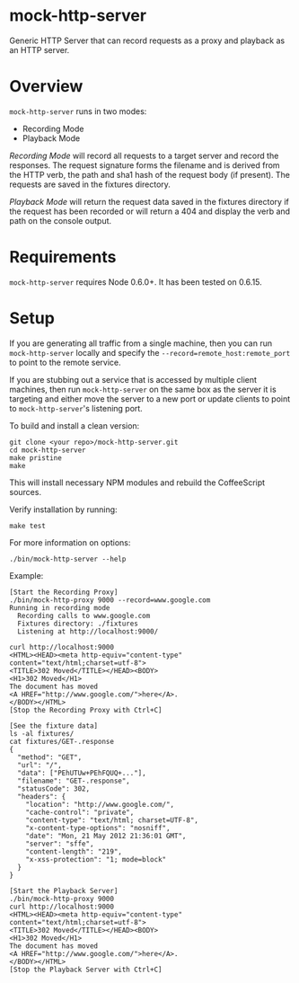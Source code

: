 mock-http-server
================

Generic HTTP Server that can record requests as a proxy and playback as an HTTP server.

Overview
========

`mock-http-server` runs in two modes:

- Recording Mode
- Playback Mode

*Recording Mode* will record all requests to a target server and record the responses.  The 
request signature forms the filename and is derived from the HTTP verb, the path and sha1 hash 
of the request body (if present).  The requests are saved in the fixtures directory.

*Playback Mode* will return the request data saved in the fixtures directory if the request has
been recorded or will return a 404 and display the verb and path on the console output.

Requirements
============

`mock-http-server` requires Node 0.6.0+.  It has been tested on 0.6.15.

Setup
=====

If you are generating all traffic from a single machine, then you can run `mock-http-server` locally
and specify the `--record=remote_host:remote_port` to point to the remote service.

If you are stubbing out a service that is accessed by multiple client machines, then 
run `mock-http-server` on the same box as the server it is targeting and either move the 
server to a new port or update clients to point to `mock-http-server`'s listening port.

To build and install a clean version:

    git clone <your repo>/mock-http-server.git
    cd mock-http-server
    make pristine
    make

This will install necessary NPM modules and rebuild the CoffeeScript sources.

Verify installation by running:

    make test

For more information on options:

    ./bin/mock-http-server --help

Example:

    [Start the Recording Proxy]
    ./bin/mock-http-proxy 9000 --record=www.google.com
    Running in recording mode
      Recording calls to www.google.com
      Fixtures directory: ./fixtures
      Listening at http://localhost:9000/
    
    curl http://localhost:9000
    <HTML><HEAD><meta http-equiv="content-type" content="text/html;charset=utf-8">
    <TITLE>302 Moved</TITLE></HEAD><BODY>
    <H1>302 Moved</H1>
    The document has moved
    <A HREF="http://www.google.com/">here</A>.
    </BODY></HTML>
    [Stop the Recording Proxy with Ctrl+C]
    
    [See the fixture data]
    ls -al fixtures/
    cat fixtures/GET-.response
    {
      "method": "GET",
      "url": "/",
      "data": ["PEhUTUw+PEhFQUQ+..."],
      "filename": "GET-.response",
      "statusCode": 302,
      "headers": {
        "location": "http://www.google.com/",
        "cache-control": "private",
        "content-type": "text/html; charset=UTF-8",
        "x-content-type-options": "nosniff",
        "date": "Mon, 21 May 2012 21:36:01 GMT",
        "server": "sffe",
        "content-length": "219",
        "x-xss-protection": "1; mode=block"
      }
    }

    [Start the Playback Server]
    ./bin/mock-http-proxy 9000
    curl http://localhost:9000
    <HTML><HEAD><meta http-equiv="content-type" content="text/html;charset=utf-8">
    <TITLE>302 Moved</TITLE></HEAD><BODY>
    <H1>302 Moved</H1>
    The document has moved
    <A HREF="http://www.google.com/">here</A>.
    </BODY></HTML>
    [Stop the Playback Server with Ctrl+C]


